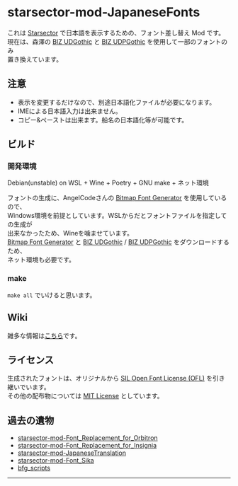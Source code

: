 # starsector-mod-JapaneseFonts

これは [Starsector] で日本語を表示するための、フォント差し替え Mod です。  
現在は、森澤の [BIZ UDGothic] と [BIZ UDPGothic] を使用して一部のフォントのみ  
置き換えています。

## 注意

- 表示を変更するだけなので、別途日本語化ファイルが必要になります。
- IMEによる日本語入力は出来ません。
- コピー&ペーストは出来ます。船名の日本語化等が可能です。

## ビルド

### 開発環境

Debian(unstable) on WSL + Wine + Poetry + GNU make + ネット環境

フォントの生成に、AngelCodeさんの [Bitmap Font Generator] を使用しているので、  
Windows環境を前提としています。WSLからだとフォントファイルを指定しての生成が  
出来なかったため、Wineを噛ませています。  
[Bitmap Font Generator] と [BIZ UDGothic] / [BIZ UDPGothic] をダウンロードするため、  
ネット環境も必要です。

### make

`make all` でいけると思います。

## Wiki

雑多な情報は[こちら](https://github.com/hirmiura/starsector-mod-JapaneseFonts/wiki)です。

## ライセンス

生成されたフォントは、オリジナルから [SIL Open Font License (OFL)] を引き継いでいます。  
その他の配布物については [MIT License] としています。

## 過去の遺物

- [starsector-mod-Font_Replacement_for_Orbitron](https://github.com/hirmiura/starsector-mod-Font_Replacement_for_Orbitron)
- [starsector-mod-Font_Replacement_for_Insignia](https://github.com/hirmiura/starsector-mod-Font_Replacement_for_Insignia)
- [starsector-mod-JapaneseTranslation](https://github.com/hirmiura/starsector-mod-JapaneseTranslation)
- [starsector-mod-Font_Sika](https://github.com/hirmiura/starsector-mod-Font_Sika)
- [bfg_scripts](https://github.com/hirmiura/bfg_scripts)

---

[starsector]: https://fractalsoftworks.com/
[biz udgothic]: https://fonts.google.com/specimen/BIZ+UDGothic
[biz udpgothic]: https://fonts.google.com/specimen/BIZ+UDPGothic
[SIL Open Font License (OFL)]: https://scripts.sil.org/ofl
[MIT License]: https://opensource.org/license/mit/
[Bitmap Font Generator]: https://www.angelcode.com/products/bmfont/
